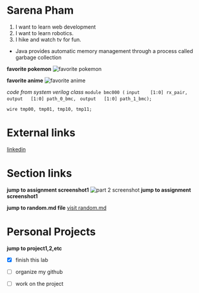 # Sarena Pham


1. I want to learn web development
2. I want to learn robotics.
3. I hike and watch tv for fun.

- Java provides automatic memory management through a process called garbage collection

**favorite pokemon**
![favorite pokemon](https://assets.pokemon.com/assets/cms2/img/pokedex/detail/148.png)

**favorite anime**
![favorite anime](https://www.google.com/search?q=jujutsu+kaisen+poster&sca_esv=196de8ea19e6cdb1&sca_upv=1&udm=2&biw=1280&bih=567&ei=TDAPZsm5NeXckPIPuPiywA8&oq=jujutsu+kaisen+po&gs_lp=Egxnd3Mtd2l6LXNlcnAiEWp1anV0c3Uga2Fpc2VuIHBvKgIIADIFEAAYgAQyBRAAGIAEMgUQABiABDIFEAAYgAQyBRAAGIAEMgUQABiABDIFEAAYgAQyBRAAGIAEMgUQABiABDIFEAAYgARIwRNQuANYrQlwAXgAkAEAmAGPAaABmgKqAQMyLjG4AQHIAQD4AQGYAgSgAr8CwgIKEAAYgAQYigUYQ8ICCBAAGIAEGLEDmAMAiAYBkgcDMy4xoAeqEA&sclient=gws-wiz-serp#vhid=jzjedPOSMcKSHM&vssid=mosaic)

*code from system verilog class*
`module bmc000 (`
   `input    [1:0] rx_pair,`
   `output   [1:0] path_0_bmc,`
  ` output   [1:0] path_1_bmc);`
   
   `wire tmp00, tmp01, tmp10, tmp11;`

# External links
[ linkedin](https://www.linkedin.com)
# Section links
**jump to assignment screenshot1**
![part 2 screenshot](C:\Users\myhp2\Desktop\cse110cmd.JPG)
**jump to assignment screenshot1**

**jump to random.md file**
[visit random.md](C:\Users\myhp2\GitHub-Pages-\random.md)

# Personal Projects
**jump to project1,2,etc**

- [x] finish this lab
- [ ] organize my github
- [ ] work on the project

